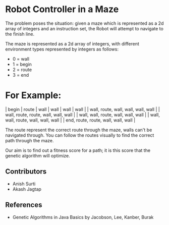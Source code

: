 # Robot Controller in a Maze
The problem poses the situation: given a maze which is represented as a 2d array of integers and an instruction set, the Robot will attempt to navigate to the finish line.

The maze is represented as a 2d array of integers, with different environment types represented by integers as follows:
 - 0 = wall 
 - 1 = begin 
 - 2 = route
 - 3 = end
 
 # For Example:
 
| begin | route | wall | wall | wall | wall |
| wall, route, wall, wall, wall, wall |
| wall, route, route, wall, wall, wall |
| wall, wall, route, wall, wall, wall |
| wall, wall, route, wall, wall, wall |
| end, route, route, wall, wall, wall | 

The route represent the correct route through the maze, walls can't be navigated through. You can follow the routes visually to find the correct path through the maze.
 
 Our aim is to find out a fitness score for a path; it is this score that the genetic algorithm will optimize.

## Contributors
- Anish Surti
- Akash Jagtap

## References
- Genetic Algorithms in Java Basics by Jacobson, Lee, Kanber, Burak
